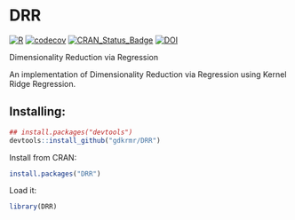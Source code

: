 # DRR
[![R](https://github.com/gdkrmr/DRR/actions/workflows/r.yml/badge.svg)](https://github.com/gdkrmr/DRR/actions/workflows/r.yml)
[![codecov](https://codecov.io/gh/gdkrmr/DRR/branch/master/graph/badge.svg?token=aAk1rxUH2P)](https://codecov.io/gh/gdkrmr/DRR)
[![CRAN\_Status\_Badge](https://www.r-pkg.org/badges/version/DRR)](https://cran.r-project.org/package=DRR)
[![DOI](https://zenodo.org/badge/69353088.svg)](https://zenodo.org/badge/latestdoi/69353088)

Dimensionality Reduction via Regression

An implementation of Dimensionality Reduction
via Regression using Kernel Ridge Regression.

## Installing:
```R
## install.packages("devtools")
devtools::install_github("gdkrmr/DRR")
```

Install from CRAN:
```R
install.packages("DRR")
```

Load it:
```R
library(DRR)
```
